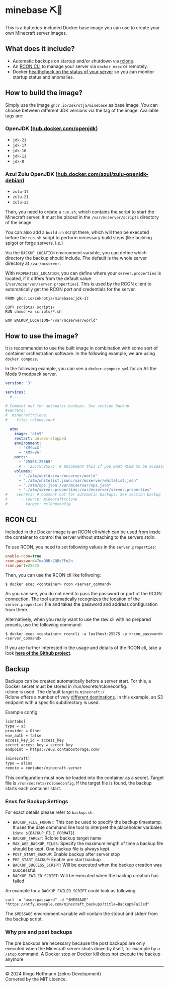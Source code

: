 # minebase ⛏️🐳 

This is a batteries-included Docker base image you can use to create your own Minecraft server images.

## What does it include?

- Automatic backups on startup and/or shutdown via [rclone](https://rclone.org).
- An [RCON CLI](https://github.com/zekroTJA/rconcli) to manage your server via `docker exec` or remotely.
- Docker [healthcheck on the status of your server](https://github.com/evolvedpacks/healthcheck) so you can monitor startup status and anomalies.

## How to build the image?

Simply use the image `ghcr.io/zekrotja/minebase` as base image. You can choose between different JDK versions via the tag of the image. Available tags are:

### OpenJDK ([hub.docker.com/openjdk](https://hub.docker.com/_/openjdk))
- `jdk-21`
- `jdk-17`
- `jdk-16`
- `jdk-11`
- `jdk-8`

### Azul Zulu OpenJDK ([hub.docker.com/azul/zulu-openjdk-debian](https://hub.docker.com/r/azul/zulu-openjdk-debian))
- `zulu-17`
- `zulu-21`
- `zulu-22`

Then, you need to create a `run.sh`, which contains the script to start the Minecraft server. It must be placed in the `/var/mcserver/scripts` directory of the image.

You can also add a `build.sh` script there, which will then be executed before the `run.sh` script to perform necessary build steps (like building spigot or forge servers, i.e.)

Via the `BACKUP_LOCATION` environment variable, you can define which directory the backup should include. The default is the whole server directory at `/var/mcserver`.

With `PROPERTIES_LOCATION`, you can define where your `server.properties` is located, if it differs from the default value (`/var/mcserver/server.properties`). This is used by the RCON client to automatically get the RCON port and credentials for the server.

```
FROM ghcr.io/zekrotja/minebase:jdk-17

COPY scripts/ scripts/
RUN chmod +x scripts/*.sh

ENV BACKUP_LOCATION="/var/mcserver/world"
```

## How to use the image?

It is recommendet to use the built image in combination with some sort of container orchestration software. In the following example, we are using `docker compose`.

In the following example, you can see a `docker-compose.yml` for an All the Mods 9 modpack server.

```yml
version: '3'

services:
  #...

# Comment out for automatic backups. See section backup
#secrets:
#  minecraftrclone:
#    file: rclone.conf

  atm:
    image: 'atm9'
    restart: unless-stopped
    environment:
      - 'XMS=4G'
      - 'XMX=8G'
    ports:
      - '25565:25565'
      # - '25575:25575' # Uncomment this if you want RCON to be accessible remotely
    volumes:
      - "./atm/world:/var/mcserver/world"
      - "./atm/whitelist.json:/var/mcserver/whitelist.json"
      - "./atm/ops.json:/var/mcserver/ops.json"
      - "./atm/server.properties:/var/mcserver/server.properties"
#    secrets: # Comment out for automatic backups. See section backup
#      - source: minecraftrclone
#        target: rcloneconfig
```


## RCON CLI

Included in the Docker image is an RCON cli which can be used from insde the container to control the server without attaching to the servers stdin.

To use RCON, you need to set following values in the `server.properties`:
```cfg
enable-rcon=true
rcon.password=7mxQ8Br2QBsFFn2n
rcon.port=25575
```

Then, you can use the RCON cli like follwoing:

```
$ docker exec <container> rcon <server_command>
```

As you can see, you do not need to pass the password or port of the RCON connection. The tool automatically recognizes the location of the `server.properties` file and takes the password and address configuration from there.

Alternatively, when you really want to use the raw cli with no prepared presets, use the following command:
```
$ docker exec <container> rconcli -a loalhost:25575 -p <rcon_password> <server_command>
```

If you are further interested in the usage and details of the RCON cli, take a look [**here of the Github project**](https://github.com/zekroTJA/rconclient).

## Backup

Backups can be created automatically before a server start.
For this, a Docker secret must be stored in /run/secrets/rcloneconfig.  
rclone is used. The default target is `minecraft:/`  
Rclone offers a number of very [different destinations](https://rclone.org/overview/). In this example, an S3 endpoint with a specific subdirectory is used.

Example config:

```txt
[contabo]
type = s3
provider = Other
env_auth = false
access_key_id = access_key
secret_access_key = secret_key
endpoint = https://eu2.contabostorage.com/

[minecraft]
type = alias
remote = contabo:/minecraft-server
```

This configuration must now be loaded into the container as a secret.
Target file is ``/run/secrets/rcloneconfig``.
If the target file is found, the backup starts each container start.

### Envs for Backup Settings

For exact details please refer to ``backup.sh``.

- ``BACKUP_FILE_FORMAT``:
This can be used to specify the backup timestamp.
It uses the date command line tool to interpret the placeholder varibales (``date ${BACKUP_FILE_FORMAT}``).  
- ``BACKUP_TARGET``: Rclone backup target name
- ``MAX_AGE_BACKUP_FILES``:
Specify the maximum length of time a backup file should be kept. One backup file is always kept.
- ``POST_START_BACKUP``: Enable backup after server stop
- ``PRE_START_BACKUP``: Enable pre start backup  
- ``BACKUP_SUCCESS_SCRIPT``: Will be executed when the backup creation was successful.
- ``BACKUP_FAILED_SCRIPT``: Will be executed when the backup creation has failed.

An example for a `BACKUP_FAILED_SCRIPT` could look as following.
```
curl -u "user:password" -d "$MESSAGE" "https://ntfy.example.com/minecraft_backups?title=Backup%Failed"
```

The `$MESSAGE` environment variable will contain the stdout and stderr from the backup script.

### Why pre and post backups

The pre backups are necessary because the post backups are only executed when the Minecraft server shuts down by itself, for example by a ``/stop`` command. A Docker stop or Docker kill does not execute the backup anymore

---

© 2024 Ringo Hoffmann (zekro Development)  
Corvered by the MIT Licence.
